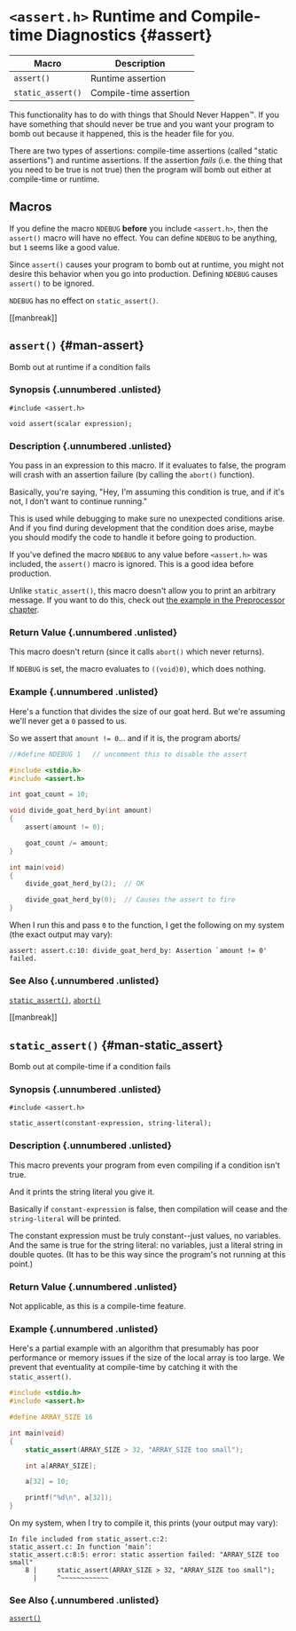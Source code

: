 <!-- Beej's guide to C

# vim: ts=4:sw=4:nosi:et:tw=72
-->

# `<assert.h>` Runtime and Compile-time Diagnostics {#assert}

|Macro|Description|
|--------|----------------------|
|`assert()`|Runtime assertion|
|`static_assert()`|Compile-time assertion|

This functionality has to do with things that Should Never Happen™. If
you have something that should never be true and you want your program
to bomb out because it happened, this is the header file for you.

There are two types of assertions: compile-time assertions (called
"static assertions") and runtime assertions. If the assertion _fails_
(i.e. the thing that you need to be true is not true) then the program
will bomb out either at compile-time or runtime.

## Macros

If you define the macro `NDEBUG` **before** you include `<assert.h>`,
then the `assert()` macro will have no effect. You can define `NDEBUG`
to be anything, but `1` seems like a good value.

Since `assert()` causes your program to bomb out at runtime, you might
not desire this behavior when you go into production. Defining `NDEBUG`
causes `assert()` to be ignored.

`NDEBUG` has no effect on `static_assert()`.

[[manbreak]]
## `assert()` {#man-assert}

Bomb out at runtime if a condition fails

### Synopsis {.unnumbered .unlisted}

``` {.c}
#include <assert.h>

void assert(scalar expression);
```

### Description {.unnumbered .unlisted}

You pass in an expression to this macro. If it evaluates to false, the
program will crash with an assertion failure (by calling the `abort()`
function).

Basically, you're saying, "Hey, I'm assuming this condition is true, and
if it's not, I don't want to continue running."

This is used while debugging to make sure no unexpected conditions
arise. And if you find during development that the condition does arise,
maybe you should modify the code to handle it before going to
production.

If you've defined the macro `NDEBUG` to any value before `<assert.h>`
was included, the `assert()` macro is ignored. This is a good idea
before production.

Unlike `static_assert()`, this macro doesn't allow you to print an
arbitrary message. If you want to do this, check out [the example in the
Preprocessor chapter](#my-assert).

### Return Value {.unnumbered .unlisted}

This macro doesn't return (since it calls `abort()` which never
returns).

If `NDEBUG` is set, the macro evaluates to `((void)0)`, which does
nothing.

### Example {.unnumbered .unlisted}

Here's a function that divides the size of our goat herd. But we're
assuming we'll never get a `0` passed to us.

So we assert that `amount != 0`... and if it is, the program aborts/

``` {.c .numberLines}
//#define NDEBUG 1   // uncomment this to disable the assert

#include <stdio.h>
#include <assert.h>

int goat_count = 10;

void divide_goat_herd_by(int amount)
{
    assert(amount != 0);

    goat_count /= amount;
}  

int main(void)
{
    divide_goat_herd_by(2);  // OK

    divide_goat_herd_by(0);  // Causes the assert to fire
}
```

When I run this and pass `0` to the function, I get the following on my
system (the exact output may vary):

``` {.default}
assert: assert.c:10: divide_goat_herd_by: Assertion `amount != 0' failed.
```

### See Also {.unnumbered .unlisted}

[`static_assert()`](#man-static_assert),
[`abort()`](#man-abort)

[[manbreak]]
## `static_assert()` {#man-static_assert}

Bomb out at compile-time if a condition fails

### Synopsis {.unnumbered .unlisted}

``` {.c}
#include <assert.h>

static_assert(constant-expression, string-literal);
```

### Description {.unnumbered .unlisted}

This macro prevents your program from even compiling if a condition
isn't true.

And it prints the string literal you give it.

Basically if `constant-expression` is false, then compilation will cease
and the `string-literal` will be printed.

The constant expression must be truly constant--just values, no
variables. And the same is true for the string literal: no variables,
just a literal string in double quotes. (It has to be this way since
the program's not running at this point.)

### Return Value {.unnumbered .unlisted}

Not applicable, as this is a compile-time feature.

### Example {.unnumbered .unlisted}

Here's a partial example with an algorithm that presumably has poor
performance or memory issues if the size of the local array is too
large. We prevent that eventuality at compile-time by catching it with
the `static_assert()`.

``` {.c .numberLines}
#include <stdio.h>
#include <assert.h>

#define ARRAY_SIZE 16

int main(void)
{
    static_assert(ARRAY_SIZE > 32, "ARRAY_SIZE too small");

    int a[ARRAY_SIZE];

    a[32] = 10;

    printf("%d\n", a[32]);
}
```

On my system, when I try to compile it, this prints (your output may vary):

``` {.default}
In file included from static_assert.c:2:
static_assert.c: In function ‘main’:
static_assert.c:8:5: error: static assertion failed: "ARRAY_SIZE too small"
    8 |     static_assert(ARRAY_SIZE > 32, "ARRAY_SIZE too small");
      |     ^~~~~~~~~~~~~
```

### See Also {.unnumbered .unlisted}

[`assert()`](#man-assert)

<!--
[[manbreak]]
## `example()` `example()` `example()` {#man-example}

### Synopsis {.unnumbered .unlisted}

``` {.c}
```

### Description {.unnumbered .unlisted}

### Return Value {.unnumbered .unlisted}

### Example {.unnumbered .unlisted}

``` {.c .numberLines}
```

### See Also {.unnumbered .unlisted}

[`example()`](#man-example),
-->
